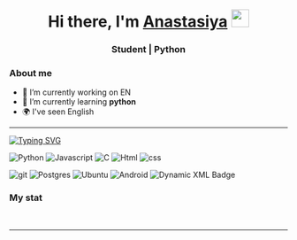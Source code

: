 <div id="header" align="center">
    <h1 align="center">Hi there, I'm <a href="https://github.com/Mountain-dew3000" target="_blank">Anastasiya</a>  
        <img src="https://github.com/blackcater/blackcater/raw/main/images/Hi.gif" height="32"/></h1>
    <h3>Student | Python</h3>
</div>

### About me
- 🔭 I’m currently working on EN
- 🌱 I’m currently learning **python**
- 🌍 I've seen English



---

[![Typing SVG](https://readme-typing-svg.herokuapp.com?font=Fira+Code&size=25&pause=1000&background=FFFFFF00&center=true&vCenter=true&multiline=true&width=1000&height=78&lines=Really+cool+guy;Whom+makes+this+world+better)](https://git.io/typing-svg)

<!-- https://img.shields.io/badge/ -->

![Python](https://img.shields.io/badge/python-3670A0?style=for-the-badge&logo=python&logoColor=ffdd54)
![Javascript](https://img.shields.io/badge/javascript-FF4500?style=for-the-badge&logo=javascript&logoColor=FFFFFF)
![C](https://img.shields.io/badge/_-4B0082?style=for-the-badge&logo=c)
![Html](https://img.shields.io/badge/Html-FF8C00?style=for-the-badge)
![css](https://img.shields.io/badge/css-4671D5?style=for-the-badge&logo=css)

![git](https://img.shields.io/badge/git-D2691E?style=for-the-badge&logo=git&logoColor=FFFFFF)
![Postgres](https://img.shields.io/badge/postgres-%23316192.svg?style=for-the-badge&logo=postgresql&logoColor=white)
![Ubuntu](https://img.shields.io/badge/Ubuntu-800080?style=for-the-badge&logo=ubuntu&logoColor=white)
![Android](https://img.shields.io/badge/Android-32CD32?style=for-the-badge&logo=android&logoColor=white)
![Dynamic XML Badge](https://img.shields.io/badge/dynamic/xml)

### My stat

<div id="stat" align="center">
    <img src="https://github-profile-summary-cards.vercel.app/api/cards/profile-details?username=Mountain-dew3000&theme=github_dark" alt=""/>
    <img src="https://github-profile-summary-cards.vercel.app/api/cards/repos-per-language?username=Mountain-dew3000&theme=github_dark" alt=""/>
    <img src="https://github-profile-summary-cards.vercel.app/api/cards/stats?username=Mountain-dew3000&theme=github_dark" alt=""/>
</div>

---
<!-- ![github-user-contribution](https://user-images.githubusercontent.com/73172033/220138936-2fbd3879-6482-40d1-852d-7f3357f8686d.svg) -->
